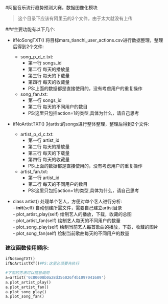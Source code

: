 #阿里音乐流行趋势预测大赛，数据图像化模块

> 这个目录下应该有阿里云的2个文件，由于太大就没有上传  

###主要功能有以下几个:
* ifNoSongTXT() 将目标mars_tianchi_user_actions.csv进行数据整理，整理后得到2个文件:  
	- song_p_d_c.txt:  
		+ 第一行 songs_id  
		+ 第二行 每天的播放量  
		+ 第三行 每天的下载量  
		+ 第四行 每天的收藏量  
		+ PS:上面的数据都是直接使用的，没有考虑用户的重复操作  
	- song_fan.txt:  
		+ 第一行 songs_id  
		+ 第二行 每天的不同用户的数目  
		+ PS:这里只包括action=1的类型,具体为什么，请自己思考   

* ifNoArtistTXT() 对artist的songs进行整体整理，整理后得到2个文件:
	- artist_p_d_c.txt:   
		+ 第一行 artist_id  
		+ 第二行 每天的播放量  
		+ 第三行 每天的下载量  
		+ 第四行 每天的收藏量  
		+ PS:上面的数据都是直接使用的，没有考虑用户的重复操作  
	- artist_fan.txt:   
		+ 第一行 artist_id  
		+ 第二行 每天的不同用户的数目  
		+ PS:这里只包括action=1的类型,具体为什么，请自己思考   

* class artist() 处理单个艺人，方便对单个艺人进行分析:  
     	- __init__(self) 自动创建所需文件，需要自己建立artist目录   
     	- plot_artist_play(self) 绘制艺人的播放，下载，收藏的总图    
     	- plot_artist_fan(self) 绘制艺人每天的不同用户的数量  
     	- plot_song_play(self) 绘制当前艺人每首歌曲的播放，下载，收藏的图片  
     	- plot_song_fan(self) 绘制当前歌曲每天的不同用户的数量  

### 建议函数使用顺序:
```python
ifNoSongTXT()
ifNoArtistTXT()#PS:这里必须要先执行

#下面的方法可以随意调用
a=artist('0c80008b0a28d356026f4b1097041689')
a.plot_artist_play()
a.plot_artist_fan()
a.plot_song_play()
a.plot_song_fan()
```
